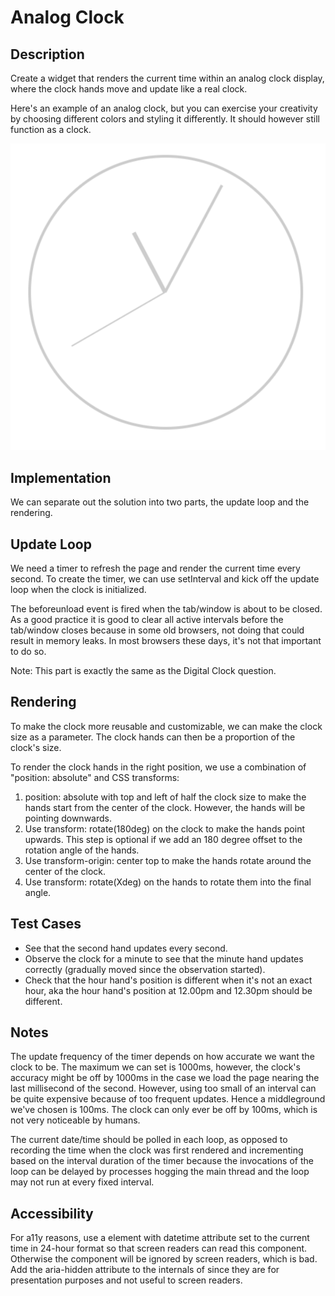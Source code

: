 # Analog Clock

## Description
Create a widget that renders the current time within an analog clock display, where the clock hands move and update like a real clock.

Here's an example of an analog clock, but you can exercise your creativity by choosing different colors and styling it differently. It should however still function as a clock.

![analog_clock](./analog_clock_sample.png)

## Implementation
We can separate out the solution into two parts, the update loop and the rendering.

## Update Loop
We need a timer to refresh the page and render the current time every second. To create the timer, we can use setInterval and kick off the update loop when the clock is initialized.

The beforeunload event is fired when the tab/window is about to be closed. As a good practice it is good to clear all active intervals before the tab/window closes because in some old browsers, not doing that could result in memory leaks. In most browsers these days, it's not that important to do so.

Note: This part is exactly the same as the Digital Clock question.

## Rendering
To make the clock more reusable and customizable, we can make the clock size as a parameter. The clock hands can then be a proportion of the clock's size.

To render the clock hands in the right position, we use a combination of "position: absolute" and CSS transforms:

  1. position: absolute with top and left of half the clock size to make the hands start from the center of the clock. However, the hands will be pointing downwards.
  2. Use transform: rotate(180deg) on the clock to make the hands point upwards. This step is optional if we add an 180 degree offset to the rotation angle of the hands.
  3. Use transform-origin: center top to make the hands rotate around the center of the clock.
  4. Use transform: rotate(Xdeg) on the hands to rotate them into the final angle.

## Test Cases
  * See that the second hand updates every second.
  * Observe the clock for a minute to see that the minute hand updates correctly (gradually moved since the observation started).
  * Check that the hour hand's position is different when it's not an exact hour, aka the hour hand's position at 12.00pm and 12.30pm should be different.

## Notes
The update frequency of the timer depends on how accurate we want the clock to be. The maximum we can set is 1000ms, however, the clock's accuracy might be off by 1000ms in the case we load the page nearing the last millisecond of the second. However, using too small of an interval can be quite expensive because of too frequent updates. Hence a middleground we've chosen is 100ms. The clock can only ever be off by 100ms, which is not very noticeable by humans.

The current date/time should be polled in each loop, as opposed to recording the time when the clock was first rendered and incrementing based on the interval duration of the timer because the invocations of the loop can be delayed by processes hogging the main thread and the loop may not run at every fixed interval.

## Accessibility
For a11y reasons, use a <time> element with datetime attribute set to the current time in 24-hour format so that screen readers can read this component. Otherwise the component will be ignored by screen readers, which is bad. Add the aria-hidden attribute to the internals of <time> since they are for presentation purposes and not useful to screen readers.